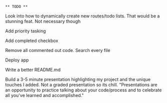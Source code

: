 `** TODO **`

<!-- Add todos too quick doesn't allow them to be deleted for some reason. This might be fixed. -->

<!-- On horizontal mobile view, deleting todos jumps the page to the top for some reason -->

Look into how to dynamically create new routes/todo lists. That would be a stunning feat. Not necessary though

Add priority tasking

Add completed checkbox

Remove all commented out code. Search every file

Deploy app

Write a better README.md

Build a 3-5 minute presentation highlighting my project and the unique touches I added. Not a graded presentation so its chill. "Presentations are an opportunity to practice talking about your code/process and to celebrate all you've learned and accomplished."

<!-- The variable isReverse stays in it's direction when choosing a new sort pattern. Fix this to make it ascending when switching to new sort pattern. -->

<!-- Move API requests to their own file -->

<!-- Make accessible with tab index and aria read and aria hidden when not visible -->

<!-- Organize files by Component, style, and functions? All in larger component files? -->

<!-- Add comments to complex functions only -->

<!-- Make the delete button actually delete the item in the airtable app -->

<!-- Add different sort buttons -->

<!-- Sort by created time -->

<!-- Add an up or down arrow on the sort buttons -->

<!-- Add a down chevron instead of a colon after "Sort by" -->

<!-- Or make a dropdown list for sorting options -->

<!-- When you add a todo, make it auto sort -->

<!-- Have the sort type remembered in the local storage or have default sort be Created By date -->

<!-- Give a smaller scale when you click a button or sort type -->

<!-- Add Prop Types to the TodoContainer.jsx -->
